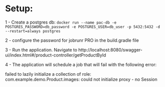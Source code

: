 # Setup:

1 - Create a postgres db:
```docker run --name pac-db -e POSTGRES_PASSWORD=db_password -e POSTGRES_USER=db_user -p 5432:5432 -d --restart=always postgres```

2 - configure the password for jobrunr PRO in the build.gradle file

3 - Run the application. Navigate to http://localhost:8080/swagger-ui/index.html#/product-controller/getProductById

4 - The application will schedule a job that will fail with the following error:

failed to lazily initialize a collection of role: com.example.demo.Product.images: could not initialize proxy - no Session